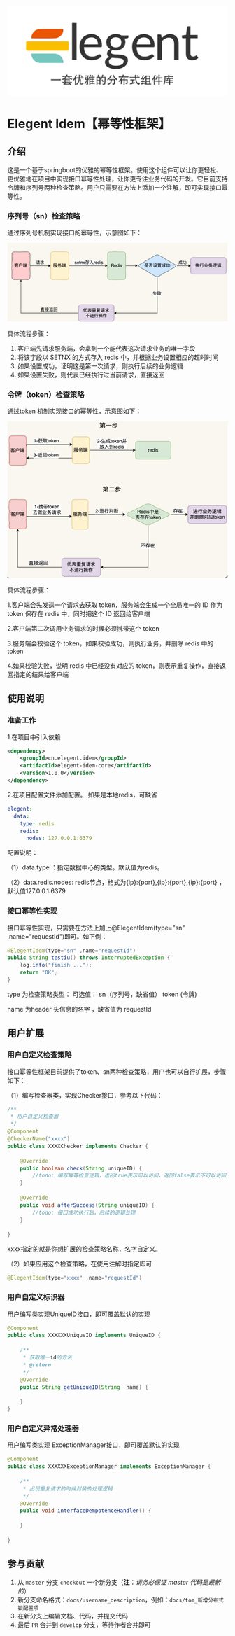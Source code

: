 ![](doc/images/logob.png)

# Elegent Idem【幂等性框架】

## 介绍

这是一个基于springboot的优雅的幂等性框架。使用这个组件可以让你更轻松、更优雅地在项目中实现接口幂等性处理，让你更专注业务代码的开发。它目前支持令牌和序列号两种检查策略。用户只需要在方法上添加一个注解，即可实现接口幂等性。

### 序列号（sn）检查策略

通过序列号机制实现接口的幂等性，示意图如下：

![](doc/images/iu_lock.png)

具体流程步骤：

1. 客户端先请求服务端，会拿到一个能代表这次请求业务的唯一字段
2. 将该字段以 SETNX 的方式存入 redis 中，并根据业务设置相应的超时时间
3. 如果设置成功，证明这是第一次请求，则执行后续的业务逻辑
4. 如果设置失败，则代表已经执行过当前请求，直接返回

### 令牌（token）检查策略

通过token 机制实现接口的幂等性，示意图如下：

![](doc/images/iu_token.png)

具体流程步骤：

1.客户端会先发送一个请求去获取 token，服务端会生成一个全局唯一的 ID 作为 token 保存在 redis 中，同时把这个 ID 返回给客户端

2.客户端第二次调用业务请求的时候必须携带这个 token

3.服务端会校验这个 token，如果校验成功，则执行业务，并删除 redis 中的 token

4.如果校验失败，说明 redis 中已经没有对应的 token，则表示重复操作，直接返回指定的结果给客户端

## 使用说明

### 准备工作

1.在项目中引入依赖

```xml
<dependency>
    <groupId>cn.elegent.idem</groupId>
    <artifactId>elegent-idem-core</artifactId>
    <version>1.0.0</version>
</dependency>
```
2.在项目配置文件添加配置。  如果是本地redis，可缺省

```yaml
elegent:
  data:
    type: redis
    redis:
      nodes: 127.0.0.1:6379
```

 配置说明：

  （1）data.type ：指定数据中心的类型。默认值为redis。

  （2）data.redis.nodes: redis节点，格式为{ip}:{port},{ip}:{port},{ip}:{port}  ，默认值127.0.0.1:6379

### 接口幂等性实现

接口幂等性实现，只需要在方法上加上@ElegentIdem(type="sn" ,name="requestId")即可。如下例：

```java
@ElegentIdem(type="sn" ,name="requestId")
public String testiu() throws InterruptedException {
    log.info("finish ...");
    return "OK";
}
```

type 为检查策略类型： 可选值：  sn（序列号，缺省值）   token  (令牌)

name 为header 头信息的名字  ，缺省值为 requestId  



## 用户扩展

### 用户自定义检查策略

接口幂等性框架目前提供了token、sn两种检查策略，用户也可以自行扩展，步骤如下：

（1）编写检查器类，实现Checker接口，参考以下代码：

```java
/**
 * 用户自定义检查器
 */
@Component
@CheckerName("xxxx")
public class XXXXChecker implements Checker {

    @Override
    public boolean check(String uniqueID) {
        //todo: 编写幂等检查逻辑，返回true表示可以访问，返回false表示不可以访问
    }

    @Override
    public void afterSuccess(String uniqueID) {
		//todo: 接口成功执行后，后续的逻辑处理
    }

}
```

xxxx指定的就是你想扩展的检查策略名称，名字自定义。

（2）如果应用这个检查策略，在使用注解时指定即可

```java
@ElegentIdem(type="xxxx" ,name="requestId")
```

### 用户自定义标识器

用户编写类实现UniqueID接口，即可覆盖默认的实现

```java
@Component
public class XXXXXXUniqueID implements UniqueID {

    /**
     * 获取唯一id的方法
     * @return
     */
    @Override
    public String getUniqueID(String  name) {
		
    }
}
```

### 用户自定义异常处理器

用户编写类实现  ExceptionManager接口，即可覆盖默认的实现

```java
@Component
public class XXXXXXExceptionManager implements ExceptionManager {

    /**
     * 出现重复请求的时候封装的处理逻辑
     */
    @Override
    public void interfaceDempotenceHandler() {
        
    }

}
```



## 参与贡献

1.  从 `master` 分支 `checkout` 一个新分支（**注**：*请务必保证 master 代码是最新的*）
2.  新分支命名格式：`docs/username_description`，例如：`docs/tom_新增分布式锁配置项`
3.  在新分支上编辑文档、代码，并提交代码
4.  最后 `PR` 合并到 `develop` 分支，等待作者合并即可


